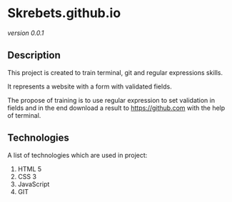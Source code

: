 # Skrebets.github.io

*version 0.0.1*

## Description

This project is created to train terminal, git and regular expressions skills.

It represents a website with a form with validated fields.

The propose of training is to use regular expression to set validation in fields and in the end download a result to https://github.com with the help of terminal.

## Technologies

A list of technologies which are used in project:

1. HTML 5
2. CSS 3
3. JavaScript
4. GIT

